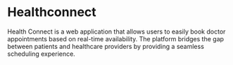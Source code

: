 # Healthconnect
Health Connect is a web application that allows users to easily book doctor appointments based on real-time availability. The platform bridges the gap between patients and healthcare providers by providing a seamless scheduling experience.
